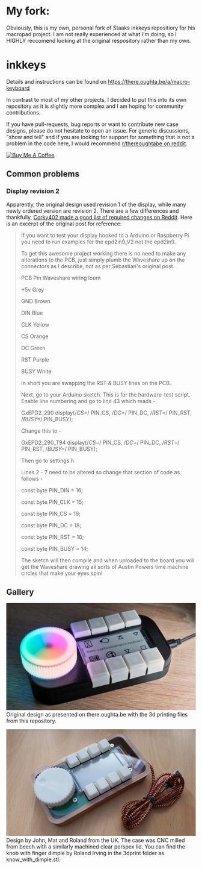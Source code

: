 # My fork:
Obviously, this is my own, personal fork of Staaks inkkeys repositiory for his macropad project. I am not really experienced at what I'm doing, so I HIGHLY reccomend looking at the original respository rather than my own.

# inkkeys
Details and instructions can be found on https://there.oughta.be/a/macro-keyboard

In contrast to most of my other projects, I decided to put this into its own repository as it is slightly more complex and I am hoping for community contributions.

If you have pull-requests, bug reports or want to contribute new case designs, please do not hesitate to open an issue. For generic discussions, "show and tell" and if you are looking for support for something that is not a problem in the code here, I would recommend [r/thereoughtabe on reddit](https://www.reddit.com/r/thereoughtabe/).

<a href="https://www.buymeacoffee.com/there.oughta.be" target="_blank"><img src="https://cdn.buymeacoffee.com/buttons/v2/default-blue.png" alt="Buy Me A Coffee" height="47" width="174" ></a>

## Common problems

### Display revision 2
Apparently, the original design used revision 1 of the display, while many newly ordered version are revision 2. There are a few differences and thankfully, [Corky402 made a good list of required changes on Reddit](https://www.reddit.com/r/arduino/comments/l4wxxf/the_hardware_is_assembled_and_passed_all_tests/gqovq1j?utm_source=share&utm_medium=web2x&context=3). Here is an excerpt of the original post for reference:
>If you want to test your display hooked to a Arduino or Raspberry Pi you need to run examples for the epd2in9_V2 not the epd2in9.
>
>To get this awesome project working there is no need to make any alterations to the PCB, just simply plumb the Waveshare up on the connectors as I describe, not as per Sebastian's original post.
>
>PCB Pin Waveshare wiring loom
>
>+5v Grey
>
>GND Brown
>
>DIN Blue
>
>CLK Yellow
>
>CS Orange
>
>DC Green
>
>RST Purple
>
>BUSY White
>
>In short you are swapping the RST & BUSY lines on the PCB.
>
>Next, go to your Arduino sketch. This is for the hardware-test script. Enable line numbering and go to line 43 which reads -
>
>GxEPD2_290 display(/*CS=*/ PIN_CS, /*DC=*/ PIN_DC, /*RST=*/ PIN_RST, /*BUSY=*/ PIN_BUSY);
>
>Change this to -
>
>GxEPD2_290_T94 display(/*CS=*/ PIN_CS, /*DC=*/ PIN_DC, /*RST=*/ PIN_RST, /*BUSY=*/ PIN_BUSY);
>
>Then go to settings.h
>
>Lines 2 - 7 need to be altered so change that section of code as follows -
>
>const byte PIN_DIN = 16;
>
>const byte PIN_CLK = 15;
>
>const byte PIN_CS = 19;
>
>const byte PIN_DC = 18;
>
>const byte PIN_RST = 10;
>
>const byte PIN_BUSY = 14;
>
>The sketch will then compile and when uploaded to the board you will get the Waveshare drawing all sorts of Austin Powers time machine circles that make your eyes spin! 


## Gallery

![Original design](img/original.jpg?raw=true "Original design as presented on there.oughta.be with the 3d printing files from this repository.")
Original design as presented on there.oughta.be with the 3d printing files from this repository.

![Original design](img/john_mat_roland.jpg?raw=true "Design by John, Mat and Roland from the UK. The case was CNC milled from beech with a similarly machined clear perspex lid.")
Design by John, Mat and Roland from the UK. The case was CNC milled from beech with a similarly machined clear perspex lid. You can find the knob with finger dimple by Roland Irving in the 3dprint folder as know_with_dimple.stl.

